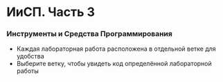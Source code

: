 # ИиСП. Часть 3
### Инструменты и Средства Программирования

- Каждая лабораторная работа расположена в отдельной ветке для удобства
- Выберите ветку, чтобы увидеть код определённой лабораторной работы
